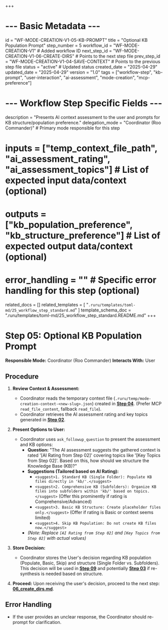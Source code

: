 +++
# --- Basic Metadata ---
id = "WF-MODE-CREATION-V1-05-KB-PROMPT"
title = "Optional KB Population Prompt"
step_number = 5
workflow_id = "WF-MODE-CREATION-V1" # Added workflow ID
next_step_id = "WF-MODE-CREATION-V1-06-CREATE-DIRS" # Points to the next step file
prev_step_id = "WF-MODE-CREATION-V1-04-SAVE-CONTEXT" # Points to the previous step file
status = "active" # Updated status
created_date = "2025-04-29"
updated_date = "2025-04-29"
version = "1.0"
tags = ["workflow-step", "kb-prompt", "user-interaction", "ai-assessment", "mode-creation", "mcp-preference"]

# --- Workflow Step Specific Fields ---
description = "Presents AI context assessment to the user and prompts for KB structure/population preference."
delegation_mode = "Coordinator (Roo Commander)" # Primary mode responsible for this step
# inputs = ["temp_context_file_path", "ai_assessment_rating", "ai_assessment_topics"] # List of expected input data/context (optional)
# outputs = ["kb_population_preference", "kb_structure_preference"] # List of expected output data/context (optional)
# error_handling = "" # Specific error handling for this step (optional)
related_docs = []
related_templates = [
    "`.ruru/templates/toml-md/25_workflow_step_standard.md`"
]
template_schema_doc = ".ruru/templates/toml-md/25_workflow_step_standard.README.md"
+++

# Step 05: Optional KB Population Prompt

**Responsible Mode:** Coordinator (Roo Commander)
**Interacts With:** User

## Procedure

1.  **Review Context & Assessment:**
    *   Coordinator reads the temporary context file (`.ruru/temp/mode-creation-context-<new-slug>.json`) created in **[Step 04](./04_save_context.md)**. (Prefer MCP `read_file_content`, fallback `read_file`).
    *   Coordinator retrieves the AI assessment rating and key topics generated in **[Step 02](./02_ai_assessment.md)**.

2.  **Present Options to User:**
    *   Coordinator uses `ask_followup_question` to present the assessment and KB options:
        *   **Question:** "The AI assessment suggests the gathered context is rated '[AI Rating from Step 02]' covering topics like '[Key Topics from Step 02]'. Based on this, how should we structure the Knowledge Base (KB)?"
        *   **Suggestions (Tailored based on AI Rating):**
            *   `<suggest>1. Standard KB (Single Folder): Populate KB files directly in 'kb/'.</suggest>`
            *   `<suggest>2. Comprehensive KB (Subfolders): Organize KB files into subfolders within 'kb/' based on topics.</suggest>` (Offer this prominently if rating is Comprehensive/Advanced)
            *   `<suggest>3. Basic KB Structure: Create placeholder files only.</suggest>` (Offer if rating is Basic or context seems limited)
            *   `<suggest>4. Skip KB Population: Do not create KB files now.</suggest>`
        *   *(Note: Replace `[AI Rating from Step 02]` and `[Key Topics from Step 02]` with actual values)*

3.  **Store Decision:**
    *   Coordinator stores the User's decision regarding KB population (Populate, Basic, Skip) and structure (Single Folder vs. Subfolders). This decision will be used in **[Step 09](./09_create_kb_content.md)** and potentially **[Step 03](./03_context_synthesis.md)** if re-synthesis is needed based on structure.

4.  **Proceed:** Upon receiving the user's decision, proceed to the next step: **[06_create_dirs.md](./06_create_dirs.md)**.

## Error Handling
*   If the user provides an unclear response, the Coordinator should re-prompt for clarification.